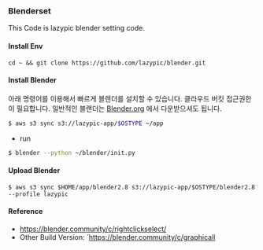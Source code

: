### Blenderset
This Code is lazypic blender setting code.

#### Install Env
```
cd ~ && git clone https://github.com/lazypic/blender.git
```

#### Install Blender
아래 명령어를 이용해서 빠르게 블렌더를 설치할 수 있습니다.
클라우드 버킷 접근권한이 필요합니다. 일반적인 블랜더는 [Blender.org](https://blender.org) 에서 다운받으셔도 됩니다.
```bash
$ aws s3 sync s3://lazypic-app/$OSTYPE ~/app
```

- run
```bash
$ blender --python ~/blender/init.py
```

#### Upload Blender
```
$ aws s3 sync $HOME/app/blender2.8 s3://lazypic-app/$OSTYPE/blender2.8 --profile lazypic
```

#### Reference
- https://blender.community/c/rightclickselect/
- Other Build Version: `https://blender.community/c/graphicall
